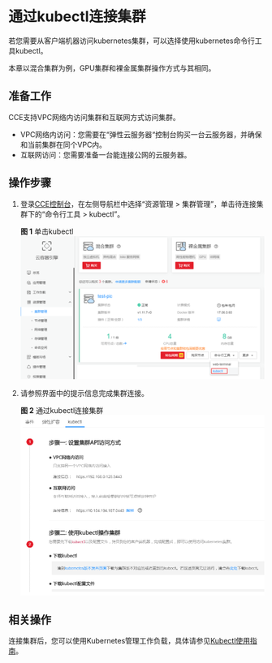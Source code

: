 # 通过kubectl连接集群<a name="cce_01_0107"></a>

若您需要从客户端机器访问kubernetes集群，可以选择使用kubernetes命令行工具kubectl。

本章以混合集群为例，GPU集群和裸金属集群操作方式与其相同。

## 准备工作<a name="section3271162319436"></a>

CCE支持VPC网络内访问集群和互联网方式访问集群。

-   VPC网络内访问：您需要在“弹性云服务器“控制台购买一台云服务器，并确保和当前集群在同个VPC内。
-   互联网访问：您需要准备一台能连接公网的云服务器。

## 操作步骤<a name="section37321625113110"></a>

1.  登录[CCE控制台](https://console.huaweicloud.com/cce2.0/?utm_source=helpcenter)，在左侧导航栏中选择“资源管理 \> 集群管理”，单击待连接集群下的“命令行工具 \>  kubectl”。

    **图 1**  单击kubectl<a name="fig118327236614"></a>  
    ![](figures/单击kubectl.png "单击kubectl")

2.  请参照界面中的提示信息完成集群连接。

    **图 2**  通过kubectl连接集群<a name="fig1366811551535"></a>  
    ![](figures/通过kubectl连接集群.png "通过kubectl连接集群")


## 相关操作<a name="section422912118536"></a>

连接集群后，您可以使用Kubernetes管理工作负载，具体请参见[Kubectl使用指南](Kubectl使用指南.md)。

